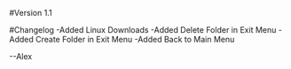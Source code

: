 #Version 1.1

#Changelog
-Added Linux Downloads
-Added Delete Folder in Exit Menu
-Added Create Folder in Exit Menu
-Added Back to Main Menu

--Alex
